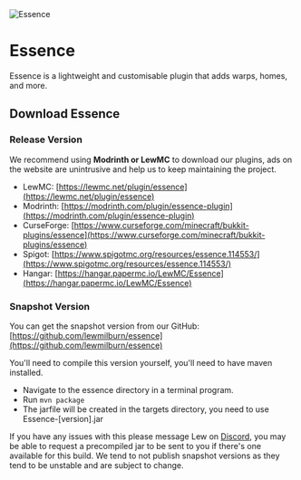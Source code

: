 <img src="ES-Banner.png" style="block" alt="Essence" />

# Essence

Essence is a lightweight and customisable plugin that adds warps, homes, and more.

## Download Essence

### Release Version
We recommend using **Modrinth or LewMC** to download our plugins, ads on the website are unintrusive and help us to keep maintaining the project.

* LewMC: [https://lewmc.net/plugin/essence](https://lewmc.net/plugin/essence)
* Modrinth: [https://modrinth.com/plugin/essence-plugin](https://modrinth.com/plugin/essence-plugin)
* CurseForge: [https://www.curseforge.com/minecraft/bukkit-plugins/essence](https://www.curseforge.com/minecraft/bukkit-plugins/essence)
* Spigot: [https://www.spigotmc.org/resources/essence.114553/](https://www.spigotmc.org/resources/essence.114553/)
* Hangar: [https://hangar.papermc.io/LewMC/Essence](https://hangar.papermc.io/LewMC/Essence)

### Snapshot Version
You can get the snapshot version from our GitHub: [https://github.com/lewmilburn/essence](https://github.com/lewmilburn/essence)

You'll need to compile this version yourself, you'll need to have maven installed.

* Navigate to the essence directory in a terminal program.
* Run <code>mvn package</code>
* The jarfile will be created in the targets directory, you need to use Essence-[version].jar

If you have any issues with this please message Lew on [Discord](https://lewmc.net/discord), you may be able to request a precompiled jar to be sent to you if there's one available for this build. We tend to not publish snapshot versions as they tend to be unstable and are subject to change.